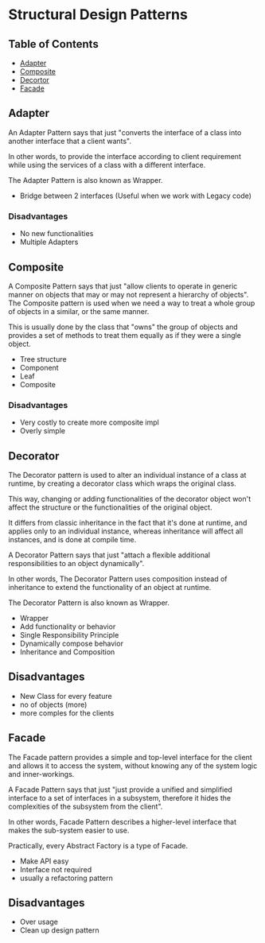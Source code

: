 # Structural Design Patterns
## Table of Contents
- [Adapter](#adapter)
- [Composite](#composite)
- [Decortor](#decorator)
- [Facade](#facade)

## Adapter <a name="adapter"></a>
An Adapter Pattern says that just "converts the interface of a class into another interface that a client wants".

In other words, to provide the interface according to client requirement while using the services of a class with a different interface.

The Adapter Pattern is also known as Wrapper.

- Bridge between 2 interfaces (Useful when we work with Legacy code)

### Disadvantages
- No new functionalities
- Multiple Adapters

## Composite <a name="composite"></a>

A Composite Pattern says that just "allow clients to operate in generic manner on objects that may or may not represent a hierarchy of objects".
The Composite pattern is used when we need a way to treat a whole group of objects in a similar, or the same manner.

This is usually done by the class that "owns" the group of objects and provides a set of methods to treat them equally as if they were a single object.

- Tree structure
- Component
- Leaf
- Composite

### Disadvantages
- Very costly to create more composite impl
- Overly simple

## Decorator <a name="decorator"></a>

The Decorator pattern is used to alter an individual instance of a class at runtime, by creating a decorator class which wraps the original class.

This way, changing or adding functionalities of the decorator object won't affect the structure or the functionalities of the original object.

It differs from classic inheritance in the fact that it's done at runtime, and applies only to an individual instance, whereas inheritance will affect all instances, and is done at compile time.

A Decorator Pattern says that just "attach a flexible additional responsibilities to an object dynamically".

In other words, The Decorator Pattern uses composition instead of inheritance to extend the functionality of an object at runtime.

The Decorator Pattern is also known as Wrapper.

- Wrapper
- Add functionality or behavior
- Single Responsibility Principle
- Dynamically compose behavior
- Inheritance and Composition

## Disadvantages
- New Class for every feature
- no of objects (more)
- more comples for the clients

## Facade <a name="facade"></a>

The Facade pattern provides a simple and top-level interface for the client and allows it to access the system, without knowing any of the system logic and inner-workings.

A Facade Pattern says that just "just provide a unified and simplified interface to a set of interfaces in a subsystem, therefore it hides the complexities of the subsystem from the client".

In other words, Facade Pattern describes a higher-level interface that makes the sub-system easier to use.

Practically, every Abstract Factory is a type of Facade.

- Make API easy 
- Interface not required
- usually a refactoring pattern

## Disadvantages
- Over usage
- Clean up design pattern